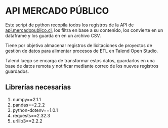 # API MERCADO PÚBLICO

Este script de python recopila todos los registros de la API
de [api.mercadopublico.cl](https://api.mercadopublico.cl/), los filtra en base a su contenido,
los convierte en un dataframe y los guarda en en un archivo CSV.

Tiene por objetivo almacenar registros de licitaciones
de proyectos de gestión de datos para alimentar procesos de ETL
en Talend Open Studio.

Talend luego se encarga de transformar estos datos, guardarlos
en una base de datos remota y notificar mediante correo
de los nuevos registros guardados.




## Librerías necesarias


1. numpy==2.1.1
2. pandas==2.2.2
3. python-dotenv==1.0.1
4. requests==2.32.3
5. urllib3==2.2.2
